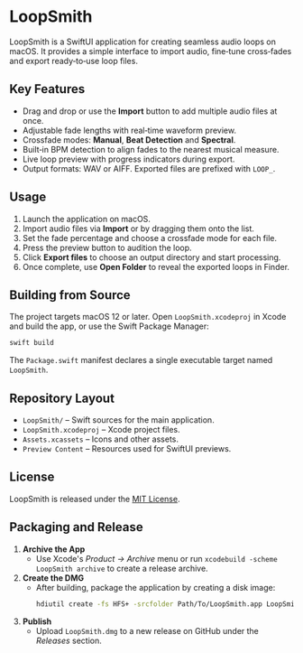 # LoopSmith

LoopSmith is a SwiftUI application for creating seamless audio loops on macOS.
It provides a simple interface to import audio, fine‑tune cross‑fades and export
ready‑to‑use loop files.

## Key Features
- Drag and drop or use the **Import** button to add multiple audio files at
  once.
- Adjustable fade lengths with real‑time waveform preview.
- Crossfade modes: **Manual**, **Beat Detection** and **Spectral**.
- Built‑in BPM detection to align fades to the nearest musical measure.
- Live loop preview with progress indicators during export.
- Output formats: WAV or AIFF. Exported files are prefixed with `LOOP_`.

## Usage
1. Launch the application on macOS.
2. Import audio files via **Import** or by dragging them onto the list.
3. Set the fade percentage and choose a crossfade mode for each file.
4. Press the preview button to audition the loop.
5. Click **Export files** to choose an output directory and start processing.
6. Once complete, use **Open Folder** to reveal the exported loops in Finder.

## Building from Source
The project targets macOS 12 or later. Open `LoopSmith.xcodeproj` in Xcode and
build the app, or use the Swift Package Manager:

```bash
swift build
```

The `Package.swift` manifest declares a single executable target named
`LoopSmith`.

## Repository Layout
- `LoopSmith/` – Swift sources for the main application.
- `LoopSmith.xcodeproj` – Xcode project files.
- `Assets.xcassets` – Icons and other assets.
- `Preview Content` – Resources used for SwiftUI previews.

## License
LoopSmith is released under the [MIT License](LICENSE).

## Packaging and Release
1. **Archive the App**
   - Use Xcode's *Product → Archive* menu or run `xcodebuild -scheme LoopSmith archive` to create a release archive.
2. **Create the DMG**
   - After building, package the application by creating a disk image:
     ```bash
     hdiutil create -fs HFS+ -srcfolder Path/To/LoopSmith.app LoopSmith.dmg
     ```
3. **Publish**
   - Upload `LoopSmith.dmg` to a new release on GitHub under the *Releases* section.
